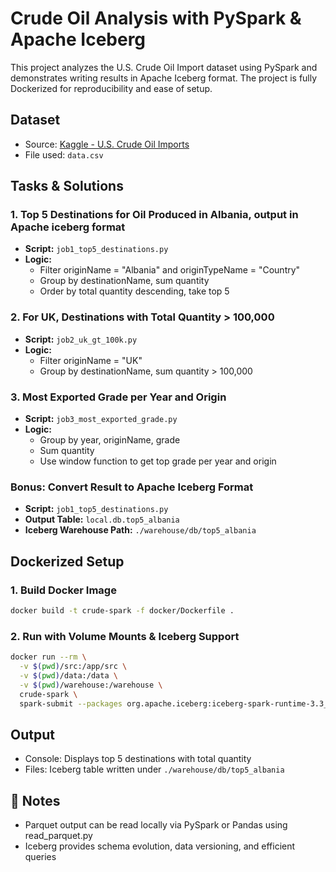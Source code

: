 # Crude Oil Analysis with PySpark & Apache Iceberg

This project analyzes the U.S. Crude Oil Import dataset using PySpark and demonstrates writing results in Apache Iceberg format. The project is fully Dockerized for reproducibility and ease of setup.

## Dataset
- Source: [Kaggle - U.S. Crude Oil Imports](https://www.kaggle.com/datasets/alistairking/u-s-crude-oil-imports/data)
- File used: `data.csv`

## Tasks & Solutions

### 1. Top 5 Destinations for Oil Produced in Albania, output in Apache iceberg format
- **Script:** `job1_top5_destinations.py`
- **Logic:**
  - Filter originName = "Albania" and originTypeName = "Country"
  - Group by destinationName, sum quantity
  - Order by total quantity descending, take top 5

### 2. For UK, Destinations with Total Quantity > 100,000
- **Script:** `job2_uk_gt_100k.py`
- **Logic:**
  - Filter originName = "UK"
  - Group by destinationName, sum quantity > 100,000

### 3. Most Exported Grade per Year and Origin
- **Script:** `job3_most_exported_grade.py`
- **Logic:**
  - Group by year, originName, grade
  - Sum quantity
  - Use window function to get top grade per year and origin

### Bonus: Convert Result to Apache Iceberg Format
- **Script:** `job1_top5_destinations.py`
- **Output Table:** `local.db.top5_albania`
- **Iceberg Warehouse Path:** `./warehouse/db/top5_albania`

## Dockerized Setup

### 1. Build Docker Image
```bash
docker build -t crude-spark -f docker/Dockerfile .
```

### 2. Run with Volume Mounts & Iceberg Support
```bash
docker run --rm \
  -v $(pwd)/src:/app/src \
  -v $(pwd)/data:/data \
  -v $(pwd)/warehouse:/warehouse \
  crude-spark \
  spark-submit --packages org.apache.iceberg:iceberg-spark-runtime-3.3_2.12:1.3.0 /app/src/job1_top5_destinations.py
```

## Output
- Console: Displays top 5 destinations with total quantity
- Files: Iceberg table written under `./warehouse/db/top5_albania`

## 📝 Notes
- Parquet output can be read locally via PySpark or Pandas using read_parquet.py
- Iceberg provides schema evolution, data versioning, and efficient queries


